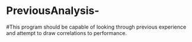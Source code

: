 # PreviousAnalysis-
#This program should be capable of looking through previous experience and attempt to draw correlations to performance. 

